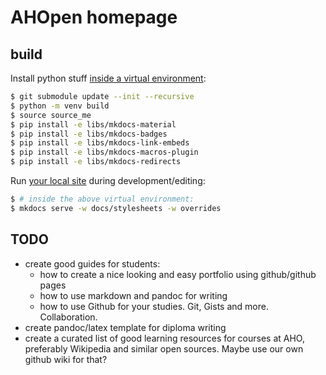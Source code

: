 # AHOpen homepage

## build

Install python stuff [inside a virtual environment](https://wiki.archlinux.org/title/Python/Virtual_environment):

~~~bash
$ git submodule update --init --recursive
$ python -m venv build
$ source source_me
$ pip install -e libs/mkdocs-material
$ pip install -e libs/mkdocs-badges
$ pip install -e libs/mkdocs-link-embeds
$ pip install -e libs/mkdocs-macros-plugin
$ pip install -e libs/mkdocs-redirects
~~~

Run [your local site](localhost:8000) during development/editing:

~~~bash
$ # inside the above virtual environment:
$ mkdocs serve -w docs/stylesheets -w overrides
~~~

## TODO
* create good guides for students:
  - how to create a nice looking and easy portfolio using github/github pages 
  * how to use markdown and pandoc for writing
  * how to use Github for your studies. Git, Gists and more. Collaboration.
* create pandoc/latex template for diploma writing
* create a curated list of good learning resources for courses at AHO, preferably 
  Wikipedia and similar open sources. Maybe use our own github wiki for that?
